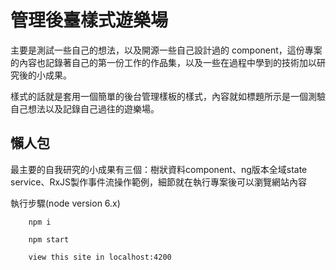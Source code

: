 # 管理後臺樣式遊樂場

主要是測試一些自己的想法，以及開源一些自己設計過的 component，這份專案的內容也記錄著自己的第一份工作的作品集，以及一些在過程中學到的技術加以研究後的小成果。

樣式的話就是套用一個簡單的後台管理樣板的樣式，內容就如標題所示是一個測驗自己想法以及記錄自己過往的遊樂場。

## 懶人包

最主要的自我研究的小成果有三個：樹狀資料component、ng版本全域state service、RxJS製作事件流操作範例，細節就在執行專案後可以瀏覽網站內容

執行步驟(node version 6.x)

```
    npm i

    npm start

    view this site in localhost:4200
```